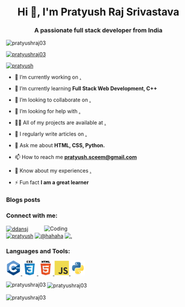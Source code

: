 <h1 align="center">Hi 👋, I'm Pratyush Raj Srivastava</h1>
<h3 align="center">A passionate full stack developer from India</h3>

<p align="left"> <img src="https://komarev.com/ghpvc/?username=pratyushraj03&label=Profile%20views&color=0e75b6&style=flat" alt="pratyushraj03" /> </p>

<p align="left"> <a href="https://github.com/ryo-ma/github-profile-trophy"><img src="https://github-profile-trophy.vercel.app/?username=pratyushraj03" alt="pratyushraj03" /></a> </p>

<p align="left"> <a href="https://twitter.com/pratyush" target="blank"><img src="https://img.shields.io/twitter/follow/pratyush?logo=twitter&style=for-the-badge" alt="pratyush" /></a> </p>

- 🔭 I’m currently working on [.](.)

- 🌱 I’m currently learning **Full Stack Web Development, C++**

- 👯 I’m looking to collaborate on [.](.)

- 🤝 I’m looking for help with [.](.)

- 👨‍💻 All of my projects are available at [.](.)

- 📝 I regularly write articles on [.](.)

- 💬 Ask me about **HTML, CSS, Python.**

- 📫 How to reach me **pratyush.sceem@gmail.com**

- 📄 Know about my experiences [.](.)

- ⚡ Fun fact **I am a great learner**

### Blogs posts
<!-- BLOG-POST-LIST:START -->
<!-- BLOG-POST-LIST:END -->

<h3 align="left">Connect with me:</h3>
<p align="left">

<img align="right" alt="Coding" width="400px" src="https://raw.githubusercontent.com/TheDudeThatCode/TheDudeThatCode/master/Assets/Designer.gif">

<a href="https://dev.to/ddansj" target="blank"><img align="center" src="https://raw.githubusercontent.com/rahuldkjain/github-profile-readme-generator/master/src/images/icons/Social/devto.svg" alt="ddansj" height="30" width="40" /></a>
<a href="https://twitter.com/pratyush" target="blank"><img align="center" src="https://raw.githubusercontent.com/rahuldkjain/github-profile-readme-generator/master/src/images/icons/Social/twitter.svg" alt="pratyush" height="30" width="40" /></a>
<a href="https://medium.com/@hahaha" target="blank"><img align="center" src="https://raw.githubusercontent.com/rahuldkjain/github-profile-readme-generator/master/src/images/icons/Social/medium.svg" alt="@hahaha" height="30" width="40" /></a>
<a href="/." target="blank"><img align="center" src="https://raw.githubusercontent.com/rahuldkjain/github-profile-readme-generator/master/src/images/icons/Social/rss.svg" alt="." height="30" width="40" /></a>
</p>

<h3 align="left">Languages and Tools:</h3>
<p align="left"> <a href="https://www.w3schools.com/cpp/" target="_blank" rel="noreferrer"> <img src="https://raw.githubusercontent.com/devicons/devicon/master/icons/cplusplus/cplusplus-original.svg" alt="cplusplus" width="40" height="40"/> </a> <a href="https://www.w3schools.com/css/" target="_blank" rel="noreferrer"> <img src="https://raw.githubusercontent.com/devicons/devicon/master/icons/css3/css3-original-wordmark.svg" alt="css3" width="40" height="40"/> </a> <a href="https://www.w3.org/html/" target="_blank" rel="noreferrer"> <img src="https://raw.githubusercontent.com/devicons/devicon/master/icons/html5/html5-original-wordmark.svg" alt="html5" width="40" height="40"/> </a> <a href="https://developer.mozilla.org/en-US/docs/Web/JavaScript" target="_blank" rel="noreferrer"> <img src="https://raw.githubusercontent.com/devicons/devicon/master/icons/javascript/javascript-original.svg" alt="javascript" width="40" height="40"/> </a> <a href="https://www.python.org" target="_blank" rel="noreferrer"> <img src="https://raw.githubusercontent.com/devicons/devicon/master/icons/python/python-original.svg" alt="python" width="40" height="40"/> </a> </p>

<p><img align="left" src="https://github-readme-stats.vercel.app/api/top-langs?username=pratyushraj03&show_icons=true&locale=en&layout=compact" alt="pratyushraj03" /></p>

<p>&nbsp;<img align="center" src="https://github-readme-stats.vercel.app/api?username=pratyushraj03&show_icons=true&locale=en" alt="pratyushraj03" /></p>

<p><img align="center" src="https://github-readme-streak-stats.herokuapp.com/?user=pratyushraj03&" alt="pratyushraj03" /></p>
